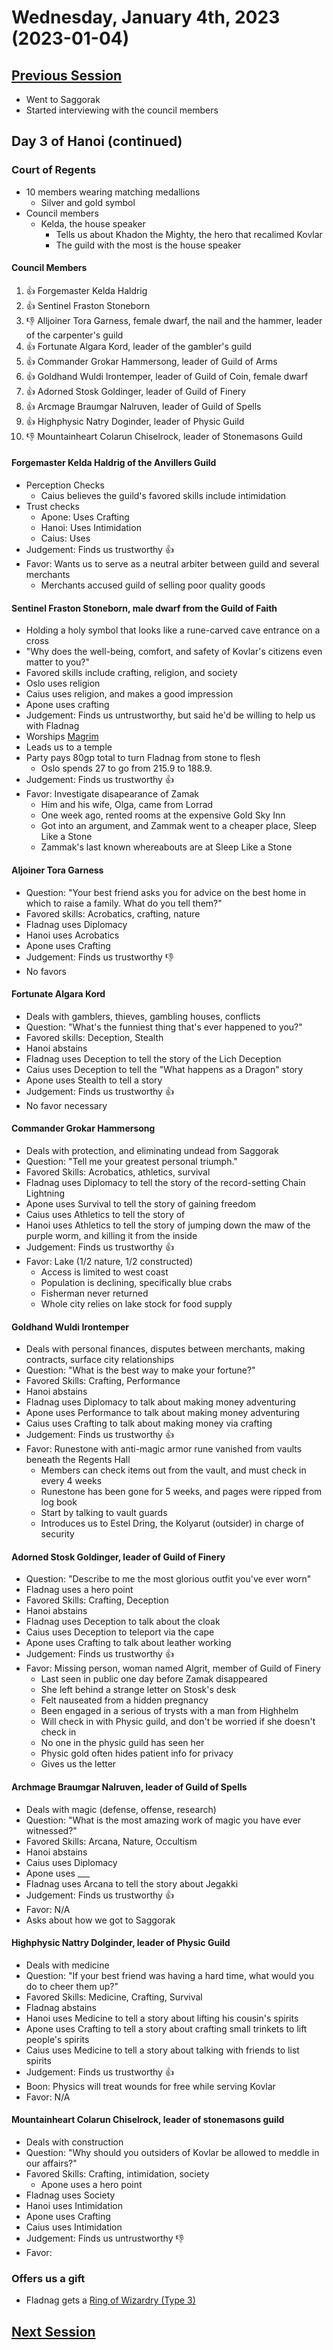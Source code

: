 # Wednesday, January 4th, 2023 (2023-01-04)

## [Previous Session](./2022-12-20.md)

- Went to Saggorak
- Started interviewing with the council members

## Day 3 of Hanoi (continued)

### Court of Regents

- 10 members wearing matching medallions
   - Silver and gold symbol
- Council members
   - Kelda, the house speaker
     -  Tells us about Khadon the Mighty, the hero that recalimed Kovlar
     -  The guild with the most is the house speaker

#### Council Members

1. 👍 Forgemaster Kelda Haldrig
2. 👍 Sentinel Fraston Stoneborn
3. 👎 Alljoiner Tora Garness, female dwarf, the nail and the hammer, leader of the carpenter's guild
4. 👍 Fortunate Algara Kord, leader of the gambler's guild
5. 👍 Commander Grokar Hammersong, leader of Guild of Arms
6. 👍 Goldhand Wuldi Irontemper, leader of Guild of Coin, female dwarf
7. 👍 Adorned Stosk Goldinger, leader of Guild of Finery
8. 👍 Arcmage Braumgar Nalruven, leader of Guild of Spells
9. 👍 Highphysic Natry Doginder, leader of Physic Guild
10. 👎 Mountainheart Colarun Chiselrock, leader of Stonemasons Guild

#### Forgemaster Kelda Haldrig of the Anvillers Guild

- Perception Checks
   - Caius believes the guild's favored skills include intimidation
- Trust checks
   - Apone: Uses Crafting
   - Hanoi: Uses Intimidation
   - Caius: Uses 
- Judgement: Finds us trustworthy 👍
- Favor: Wants us to serve as a neutral arbiter between guild and several merchants
   - Merchants accused guild of selling poor quality goods

#### Sentinel Fraston Stoneborn, male dwarf from the Guild of Faith

- Holding a holy symbol that looks like a rune-carved cave entrance on a cross
- "Why does the well-being, comfort, and safety of Kovlar's citizens even matter to you?"
- Favored skills include crafting, religion, and society
- Oslo uses religion
- Caius uses religion, and makes a good impression
- Apone uses crafting
- Judgement: Finds us untrustworthy, but said he'd be willing to help us with Fladnag
- Worships [Magrim](https://2e.aonprd.com/Deities.aspx?ID=90)
- Leads us to a temple
- Party pays 80gp total to turn Fladnag from stone to flesh
   - Oslo spends 27 to go from 215.9 to	188.9.
- Judgement: Finds us trustworthy 👍
- Favor: Investigate disapearance of Zamak
   - Him and his wife, Olga, came from Lorrad
   - One week ago, rented rooms at the expensive Gold Sky Inn
   - Got into an argument, and Zammak went to a cheaper place, Sleep Like a Stone
   - Zammak's last known whereabouts are at Sleep Like a Stone

#### Aljoiner Tora Garness

- Question: "Your best friend asks you for advice on the best home in which to raise a family. What do you tell them?"
- Favored skills: Acrobatics, crafting, nature
- Fladnag uses Diplomacy
- Hanoi uses Acrobatics
- Apone uses Crafting
- Judgement: Finds us trustworthy 👎
- No favors 

#### Fortunate Algara Kord

- Deals with gamblers, thieves, gambling houses, conflicts
- Question: "What's the funniest thing that's ever happened to you?"
- Favored skills: Deception, Stealth
- Hanoi abstains
- Fladnag uses Deception to tell the story of the Lich Deception
- Caius uses Deception to tell the "What happens as a Dragon" story 
- Apone uses Stealth to tell a story 
- Judgement: Finds us trustworthy 👍
- No favor necessary

#### Commander Grokar Hammersong

- Deals with protection, and eliminating undead from Saggorak
- Question: "Tell me your greatest personal triumph."
- Favored Skills: Acrobatics, athletics, survival
- Fladnag uses Diplomacy to tell the story of the record-setting Chain Lightning
- Apone uses Survival to tell the story of gaining freedom
- Caius uses Athletics to tell the story of 
- Hanoi uses Athletics to tell the story of jumping down the maw of the purple worm, and killing it from the inside
- Judgement: Finds us trustworthy 👍
- Favor: Lake (1/2 nature, 1/2 constructed) 
   - Access is limited to west coast
   - Population is declining, specifically blue crabs
   - Fisherman never returned
   - Whole city relies on lake stock for food supply

#### Goldhand Wuldi Irontemper

- Deals with personal finances, disputes between merchants, making contracts, surface city relationships
- Question: "What is the best way to make your fortune?"
- Favored Skills: Crafting, Performance
- Hanoi abstains
- Fladnag uses Diplomacy to talk about making money adventuring
- Apone uses Performance to talk about making money adventuring
- Caius uses Crafting to talk about making money via crafting
- Judgement: Finds us trustworthy 👍
- Favor: Runestone with anti-magic armor rune vanished from vaults beneath the Regents Hall
   - Members can check items out from the vault, and must check in every 4 weeks
   - Runestone has been gone for 5 weeks, and pages were ripped from log book
   - Start by talking to vault guards
   - Introduces us to Estel Dring, the Kolyarut (outsider) in charge of security

#### Adorned Stosk Goldinger, leader of Guild of Finery

- Question: "Describe to me the most glorious outfit you've ever worn"
- Fladnag uses a hero point
- Favored Skills: Crafting, Deception
- Hanoi abstains
- Fladnag uses Deception to talk about the cloak
- Caius uses Deception to teleport via the cape
- Apone uses Crafting to talk about leather working
- Judgement: Finds us trustworthy 👍
- Favor: Missing person, woman named Algrit, member of Guild of Finery
   - Last seen in public one day before Zamak disappeared
   - She left behind a strange letter on Stosk's desk
   - Felt nauseated from a hidden pregnancy
   - Been engaged in a serious of trysts with a man from Highhelm
   - Will check in with Physic guild, and don't be worried if she doesn't check in 
   - No one in the physic guild has seen her
   - Physic gold often hides patient info for privacy
   - Gives us the letter

#### Archmage Braumgar Nalruven, leader of Guild of Spells

- Deals with magic (defense, offense, research)
- Question: "What is the most amazing work of magic you have ever witnessed?"
- Favored Skills: Arcana, Nature, Occultism
- Hanoi abstains
- Caius uses Diplomacy
- Apone uses ___
- Fladnag uses Arcana to tell the story about Jegakki
- Judgement: Finds us trustworthy 👍
- Favor: N/A
- Asks about how we got to Saggorak

#### Highphysic Nattry Dolginder, leader of Physic Guild

- Deals with medicine
- Question: "If your best friend was having a hard time, what would you do to cheer them up?"
- Favored Skills: Medicine, Crafting, Survival
- Fladnag abstains
- Hanoi uses Medicine to tell a story about lifting his cousin's spirits
- Apone uses Crafting to tell a story about crafting small trinkets to lift people's spirits
- Caius uses Medicine to tell a story about talking with friends to list spirits
- Judgement: Finds us trustworthy 👍
- Boon: Physics will treat wounds for free while serving Kovlar
- Favor: N/A

#### Mountainheart Colarun Chiselrock, leader of stonemasons guild

- Deals with construction
- Question: "Why should you outsiders of Kovlar be allowed to meddle in our affairs?"
- Favored Skills: Crafting, intimidation, society
   - Apone uses a hero point
- Fladnag uses Society
- Hanoi uses Intimidation
- Apone uses Crafting
- Caius uses Intimidation
- Judgement: Finds us untrustworthy 👎
- Favor: 

### Offers us a gift

- Fladnag gets a [Ring of Wizardry (Type 3)](https://2e.aonprd.com/Equipment.aspx?ID=462)

## [Next Session](./2022-XX-XX.md)
